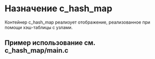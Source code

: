 # Назначение c_hash_map
Контейнер c_hash_map реализует отображение, реализованное при помощи хэш-таблицы с узлами.

## Пример использование см. c_hash_map/main.c
